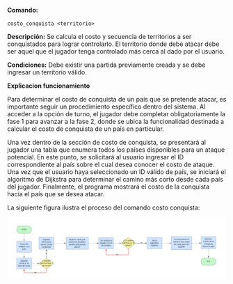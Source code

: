 **Comando:** 

    costo_conquista <territorio>

**Descripción:** Se calcula el costo y secuencia de territorios a ser conquistados para lograr controlarlo. El territorio donde debe atacar debe ser aquel que el jugador tenga controlado más cerca al dado por el usuario.

**Condiciones:** Debe existir una partida previamente creada y se debe ingresar un territorio válido.

**Explicacion funcionamiento**

Para determinar el costo de conquista de un país que se pretende atacar, es importante seguir un procedimiento específico dentro del sistema. Al acceder a la opción de turno, el jugador debe completar obligatoriamente la fase 1 para avanzar a la fase 2, donde se ubica la funcionalidad destinada a calcular el costo de conquista de un país en particular.

Una vez dentro de la sección de costo de conquista, se presentará al jugador una tabla que enumera todos los países disponibles para un ataque potencial. En este punto, se solicitará al usuario ingresar el ID correspondiente al país sobre el cual desea conocer el costo de ataque. Una vez que el usuario haya seleccionado un ID válido de país, se iniciará el algoritmo de Dijkstra para determinar el camino más corto desde cada país del jugador. Finalmente, el programa mostrará el costo de la conquista hacia el país que se desea atacar.


La siguiente figura ilustra el proceso del comando costo conquista:

![Diagrama_flujo_costo_conquista](/Documentacion\Imagenes\Diagrama%20de%20Flujo%20costo%20conquista.png)




